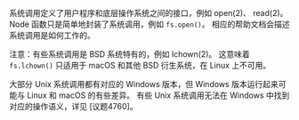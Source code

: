 
系统调用定义了用户程序和底层操作系统之间的接口，例如 open(2)、 read(2)。
Node 函数只是简单地封装了系统调用，例如 `fs.open()`。
相应的帮助文档会描述系统调用是如何工作的。

注意：有些系统调用是 BSD 系统特有的，例如 lchown(2)。
这意味着 `fs.lchown()` 只适用于 macOS 和其他 BSD 衍生系统，在 Linux 上不可用。

大部分 Unix 系统调用都有对应的 Windows 版本，但 Windows 版本运行起来可能与 Linux 和 macOS 的有些差异。
有些 Unix 系统调用无法在 Windows 中找到对应的操作语义，详见 [议题4760]。

